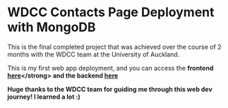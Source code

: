 # WDCC Contacts Page Deployment with MongoDB

This is the final completed project that was achieved over the course of 2 months with the WDCC team at the University of Auckland.

This is my first web app deployment, and you can access the <strong>frontend [here]([https://contacts-page-mongo.onrender.com/api/contacts](https://contacts-page-mongo-1.onrender.com/))</strong> and the **backend [here](https://contacts-page-mongo.onrender.com/api/contacts)**

Huge thanks to the WDCC team for guiding me through this web dev journey! I learned a lot :)
